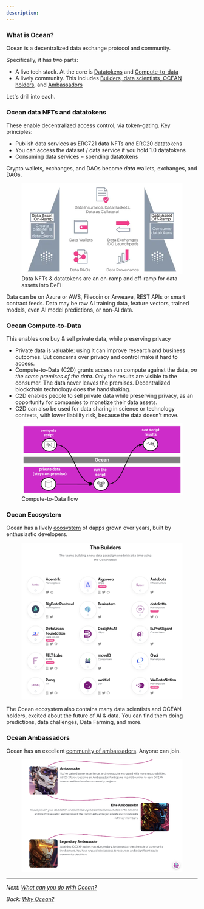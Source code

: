 ```yaml
---
description: 
---
```


### What is Ocean?

Ocean is a decentralized data exchange protocol and community.

Specifically, it has two parts:
- A live tech stack. At the core is [Datatokens](#ocean-data-nfts-and-datatokens) and [Compute-to-data](#ocean-compute-to-data)
- A lively community. This includes [Builders, data scientists, OCEAN holders](#ocean-ecosystem), and [Ambassadors](#ocean-ambassadors)

Let's drill into each.

### Ocean data NFTs and datatokens

These enable decentralized access control, via token-gating. Key principles:

- Publish data services as ERC721 data NFTs and ERC20 datatokens
- You can access the dataset / data service if you hold 1.0 datatokens
- Consuming data services = spending datatokens

Crypto wallets, exchanges, and DAOs become _data_ wallets, exchanges, and DAOs.

<figure><img src="../.gitbook/assets/architecture/onramp-offramp.png" alt=""><figcaption>Data NFTs & datatokens are an on-ramp and off-ramp for data assets into DeFi</figcaption></figure>

Data can be on Azure or AWS, Filecoin or Arweave, REST APIs or smart contract feeds. Data may be raw AI training data, feature vectors, trained models, even AI model predictions, or non-AI data.

### Ocean Compute-to-Data

This enables one buy & sell private data, while preserving privacy
- Private data is valuable: using it can improve research and business outcomes. But concerns over privacy and control make it hard to access.
- Compute-to-Data (C2D) grants access run compute against the data, _on the same premises of the data_. Only the results are visible to the consumer. The data never leaves the premises. Decentralized blockchain technology does the handshaking.
- C2D enables people to sell private data while preserving privacy, as an opportunity for companies to monetize their data assets.
- C2D can also be used for data sharing in science or technology contexts, with lower liability risk, because the data doesn't move.


<figure><img src="../.gitbook/assets/c2d/c2d-mental-model.png" alt=""><figcaption>Compute-to-Data flow</figcaption></figure>


### Ocean Ecosystem

Ocean has a lively [ecosystem](https://oceanprotocol.com/explore/ecosystem) of dapps grown over years, built by enthusiastic developers.

<figure><img src="../.gitbook/assets/general/builders.png" alt=""></figure>

The Ocean ecosystem also contains many data scientists and OCEAN holders, excited about the future of AI & data. You can find them doing predictions, data challenges, Data Farming, and more.

### Ocean Ambassadors

Ocean has an excellent [community of ambassadors](https://oceanprotocol.com/explore/community). Anyone can join.

<figure><img src="../.gitbook/assets/general/ambassadors.png" alt=""></figure>


----

_Next: [What can you do with Ocean?](benefits.md)_

_Back: [Why Ocean?](why-ocean.md)_